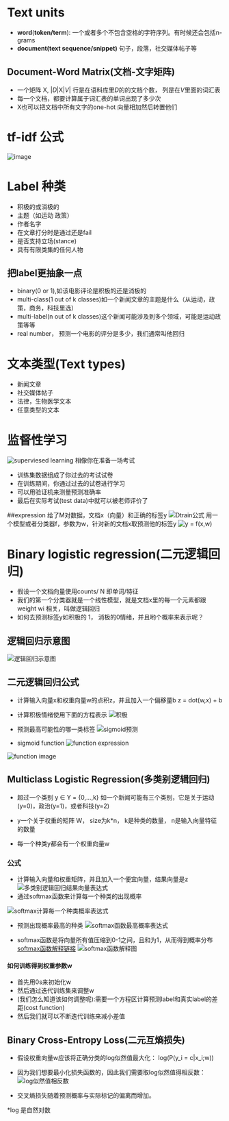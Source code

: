 
# Text units
* **word**(**token/term**): 一个或者多个不包含空格的字符序列。有时候还会包括n-grams
* **document(text sequence/snippet)** 句子，段落，社交媒体帖子等

## Document-Word Matrix(文档-文字矩阵)
* 一个矩阵 X, |*D*|X|*V*| 行是在语料库里*D*的的文档个数， 列是在*V*里面的词汇表
* 每一个文档，都要计算属于词汇表的单词出现了多少次
* X也可以把文档中所有文字的one-hot 向量相加然后转置他们

# tf-idf 公式
  ![image](https://github.com/Qianlinnn/NLP-/raw/master/img/idf_tfidf%E5%85%AC%E5%BC%8F.png)

      
# Label 种类
* 积极的或消极的 
* 主题（如运动 政策）
* 作者名字
* 在文章打分时是通过还是fail
* 是否支持立场(stance)
* 具有有限类集的任何人物

## 把label更抽象一点
* binary(0 or 1),如该电影评论是积极的还是消极的
* multi-class(1 out of k classes)如一个新闻文章的主题是什么（从运动，政策，商务，科技里选）
* multi-label(n out of k classes)这个新闻可能涉及到多个领域，可能是运动政策等等
* real number， 预测一个电影的评分是多少，我们通常叫他回归

# 文本类型(Text types)
* 新闻文章
* 社交媒体帖子
* 法律，生物医学文本
* 任意类型的文本

# 监督性学习
![superviesed learning](https://github.com/Qianlinnn/NLP-/raw/master/img/%E7%9B%91%E7%9D%A3%E5%AD%A6%E4%B9%A0%E6%B5%81%E7%A8%8B%E5%9B%BE.png)
相像你在准备一场考试
* 训练集数据组成了你过去的考试试卷
* 在训练期间，你通过过去的试卷进行学习
* 可以用验证机来测量预测准确率
* 最后在实际考试(test data)中就可以被老师评价了

##expression
给了M对数据，文档x（向量）和正确的标签y
  ![Dtrain公式](https://github.com/Qianlinnn/NLP-/raw/master/img/Dtrain.png)
用一个模型或者分类器f，参数为w，针对新的文档x取预测他的标签y
  ![y = f(x,w)](https://github.com/Qianlinnn/NLP-/raw/master/img/f().png)
  
  
# Binary logistic regression(二元逻辑回归)
* 假设一个文档向量使用counts/ N 即单词/特征
* 我们的第一个分类器就是一个线性模型，就是文档x里的每一个元素都跟weight wi 相关，叫做逻辑回归
* 如何去预测标签y如积极的 1， 消极的0情绪，并且哟个概率来表示呢？


## 逻辑回归示意图
 ![逻辑回归示意图](https://github.com/Qianlinnn/NLP-/raw/master/img/%E9%80%BB%E8%BE%91%E5%9B%9E%E5%BD%92%E7%A4%BA%E6%84%8F%E5%9B%BE.png)

## 二元逻辑回归公式
* 计算输入向量x和权重向量w的点积z，并且加入一个偏移量b
        z = dot(w,x) + b
        
* 计算积极情绪使用下面的方程表示
![积极](https://github.com/Qianlinnn/NLP-/raw/master/img/%E7%A7%AF%E6%9E%81%E6%83%85%E7%BB%AA.png)

* 预测最高可能性的哪一类标签
![sigmoid预测](https://github.com/Qianlinnn/NLP-/raw/master/img/sigmoid%E5%87%BD%E6%95%B0%E6%9C%80%E9%AB%98%E5%8F%AF%E8%83%BD%E6%80%A7.png)
* sigmoid function
![function expression](https://github.com/Qianlinnn/NLP-/raw/master/img/sigmoid%E5%87%BD%E6%95%B0%E8%A1%A8%E8%BE%BE%E5%BC%8F.png)

![function image](https://github.com/Qianlinnn/NLP-/raw/master/img/sigmoid%E5%87%BD%E6%95%B0%E5%9B%BE%E5%83%8F.png)
## Multiclass Logistic Regression(多类别逻辑回归)
* 超过一个类别 y ∈ Y = {0,...,k} 如一个新闻可能有三个类别，它是关于运动(y=0)，政治(y=1)，或者科技(y=2)

* y一个关于权重的矩阵 W， size为k*n， k是种类的数量， n是输入向量特征的数量

* 每一个种类y都会有一个权重向量w



### 公式
* 计算输入向量和权重矩阵，并且加入一个便宜向量，结果向量是z
![多类别逻辑回归结果向量表达式](https://github.com/Qianlinnn/NLP-/raw/master/img/%E5%A4%9A%E7%B1%BB%E5%88%AB%E9%80%BB%E8%BE%91%E5%9B%9E%E5%BD%92%E8%A1%A8%E8%BE%BE%E5%BC%8F.png)
* 通过softmax函数来计算每一个种类的出现概率

![softmax计算每一个种类概率表达式](https://github.com/Qianlinnn/NLP-/raw/master/img/softmax%E5%87%BD%E6%95%B0%E8%AE%A1%E7%AE%97%E7%B1%BB%E5%88%AB%E6%A6%82%E7%8E%87%E8%A1%A8%E8%BE%BE%E5%BC%8F.png)
* 预测出现概率最高的种类
![softmax函数最高概率表达式](https://github.com/Qianlinnn/NLP-/raw/master/img/softmax%E6%9C%80%E5%A4%A7%E6%A6%82%E7%8E%87%E8%A1%A8%E8%BE%BE%E5%BC%8F.png)

* softmax函数是将向量所有值压缩到0-1之间，且和为1，从而得到概率分布
[softmax函数解释链接](https://www.zhihu.com/question/23765351)
![softmax函数解释图](https://github.com/Qianlinnn/NLP-/raw/master/img/softmax%E5%87%BD%E6%95%B0%E7%A4%BA%E6%84%8F%E5%9B%BE.png)

#### 如何训练得到权重参数w
* 首先用0s来初始化w
* 然后通过迭代训练集来调整w
* (我们怎么知道该如何调整呢):需要一个方程区计算预测label和真实label的差距(cost function)
* 然后我们就可以不断迭代训练来减小差值

## Binary Cross-Entropy Loss(二元互熵损失)
* 假设权重向量w应该将正确分类的log似然值最大化：
         log(P(y_i = c|x_i;w))
* 因为我们想要最小化损失函数的，因此我们需要取log似然值得相反数：
  ![log似然值相反数]()
  
* 交叉熵损失随着预测概率与实际标记的偏离而增加。

*log 是自然对数



